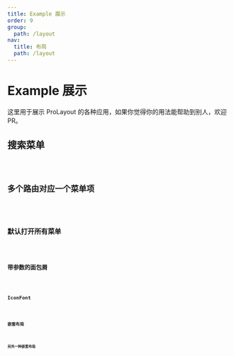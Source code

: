 ```yaml
---
title: Example 展示
order: 9
group:
  path: /layout
nav:
  title: 布局
  path: /layout
---
```


# Example 展示

这里用于展示 ProLayout 的各种应用，如果你觉得你的用法能帮助到别人，欢迎 PR。

## 搜索菜单

<code src="../demos/searchMenu.tsx" />

## 多个路由对应一个菜单项

<code src="../demos/MultipleMenuOnePath.tsx" />

## 默认打开所有菜单

<code src="../demos/DefaultOpenAllMenu.tsx" />

## 带参数的面包屑

<code src="../demos/BreadcrumbsRepeat.tsx" />

## IconFont

<code src="../demos/IconFont.tsx" />

## 嵌套布局

<code src="../demos/Nested.tsx" />

## 另外一种嵌套布局

<code src="../demos/TopmenuNested.tsx" />
